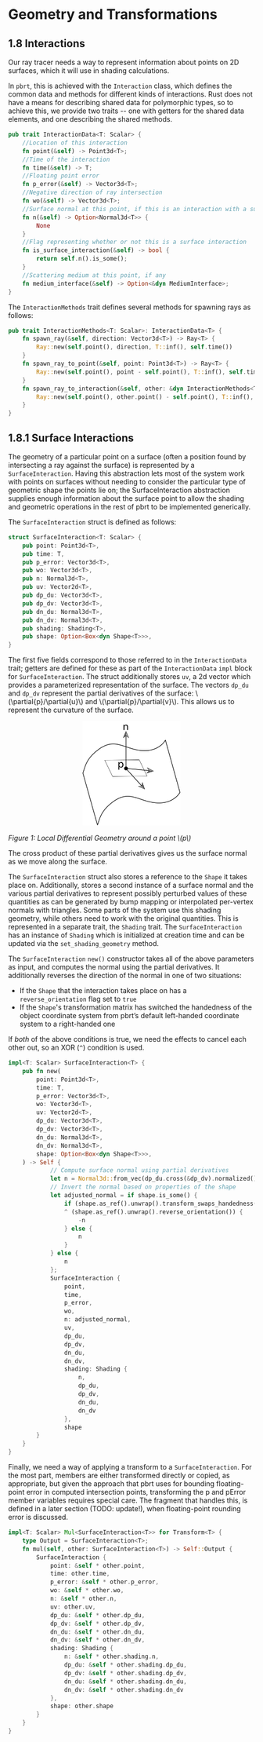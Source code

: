 # Geometry and Transformations

## 1.8 Interactions

Our ray tracer needs a way to represent information about points on 2D surfaces, which it will use in shading calculations.

In `pbrt`, this is achieved with the `Interaction` class, which defines the common data and methods for different kinds of interactions. Rust does not have a means for describing shared data for polymorphic types, so to achieve this, we provide two traits -- one with getters for the shared data elements, and one describing the shared methods.

```rust
pub trait InteractionData<T: Scalar> {
    //Location of this interaction
    fn point(&self) -> Point3d<T>;
    //Time of the interaction
    fn time(&self) -> T;
    //Floating point error                           
    fn p_error(&self) -> Vector3d<T>;
    //Negative direction of ray intersection
    fn wo(&self) -> Vector3d<T>;
    //Surface normal at this point, if this is an interaction with a surface
    fn n(&self) -> Option<Normal3d<T>> {
        None
    }
    //Flag representing whether or not this is a surface interaction
    fn is_surface_interaction(&self) -> bool {
        return self.n().is_some();
    }
    //Scattering medium at this point, if any
    fn medium_interface(&self) -> Option<&dyn MediumInterface>;
}
```

The `InteractionMethods` trait defines several methods for spawning rays as follows:

```rust
pub trait InteractionMethods<T: Scalar>: InteractionData<T> {
    fn spawn_ray(&self, direction: Vector3d<T>) -> Ray<T> {
        Ray::new(self.point(), direction, T::inf(), self.time())
    }
    fn spawn_ray_to_point(&self, point: Point3d<T>) -> Ray<T> {
        Ray::new(self.point(), point - self.point(), T::inf(), self.time())
    }
    fn spawn_ray_to_interaction(&self, other: &dyn InteractionMethods<T>) -> Ray<T> {
        Ray::new(self.point(), other.point() - self.point(), T::inf(), self.time())
    }
}
```

## 1.8.1 Surface Interactions

The geometry of a particular point on a surface (often a position found by intersecting a ray against the surface) is represented by a `SurfaceInteraction`. Having this abstraction lets most of the system work with points on surfaces without needing to consider the particular type of geometric shape the points lie on; the SurfaceInteraction abstraction supplies enough information about the surface point to allow the shading and geometric operations in the rest of pbrt to be implemented generically. 

The `SurfaceInteraction` struct is defined as follows:

```rust
struct SurfaceInteraction<T: Scalar> {
    pub point: Point3d<T>,
    pub time: T,
    pub p_error: Vector3d<T>,
    pub wo: Vector3d<T>,
    pub n: Normal3d<T>,
    pub uv: Vector2d<T>,
    pub dp_du: Vector3d<T>,
    pub dp_dv: Vector3d<T>,
    pub dn_du: Normal3d<T>,
    pub dn_dv: Normal3d<T>,
    pub shading: Shading<T>,
    pub shape: Option<Box<dyn Shape<T>>>,
}
```

The first five fields correspond to those referred to in the `InteractionData` trait; getters are defined for these as part of the `InteractionData` `impl` block for `SurfaceInteraction`. The struct additionally stores `uv`, a 2d vector which provides a parameterized representation of the surface. The vectors `dp_du` and `dp_dv` represent the partial derivatives of the surface: \\(\partial{p}/\partial{u}\\) and \\(\partial{p}/\partial{v}\\). This allows us to represent the curvature of the surface.

<p align="center">
    <img src="images/local_differential_geometry.svg" style="background-color: white" width="200">
</p>

*Figure 1: Local Differential Geometry around a point \\(p\\)*

The cross product of these partial derivatives gives us the surface normal as we move along the surface.

The `SurfaceInteraction` struct also stores a reference to the `Shape` it takes place on. Additionally, stores a second instance of a surface normal and the various partial derivatives to represent possibly perturbed values of these quantities as can be generated by bump mapping or interpolated per-vertex normals with triangles. Some parts of the system use this shading geometry, while others need to work with the original quantities. This is represented in a separate trait, the `Shading` trait. The `SurfaceInteraction` has an instance of `Shading` which is initialized at creation time and can be updated via the `set_shading_geometry` method.


The `SurfaceInteraction` `new()` constructor takes all of the above parameters as input, and computes the normal using the partial derivatives. It additionally reverses the direction of the normal in one of two situations:

- If the `Shape` that the interaction takes place on has a `reverse_orientation` flag set to `true`
- If the `Shape`'s transformation matrix has switched the handedness of the object coordinate system from pbrt’s default left-handed coordinate system to a right-handed one

If *both* of the above conditions is true, we need the effects to cancel each other out, so an XOR (`^`) condition is used.

```rust
impl<T: Scalar> SurfaceInteraction<T> {
    pub fn new(
        point: Point3d<T>, 
        time: T, 
        p_error: Vector3d<T>, 
        wo: Vector3d<T>, 
        uv: Vector2d<T>, 
        dp_du: Vector3d<T>, 
        dp_dv: Vector3d<T>, 
        dn_du: Normal3d<T>,
        dn_dv: Normal3d<T>,
        shape: Option<Box<dyn Shape<T>>>,
    ) -> Self {
            // Compute surface normal using partial derivatives
            let n = Normal3d::from_vec(dp_du.cross(&dp_dv).normalized());
            // Invert the normal based on properties of the shape
            let adjusted_normal = if shape.is_some() {
                if (shape.as_ref().unwrap().transform_swaps_handedness()) 
                ^ (shape.as_ref().unwrap().reverse_orientation()) {
                    -n
                } else {
                    n
                }
            } else {
                n
            };
            SurfaceInteraction {
                point,
                time,
                p_error,
                wo,
                n: adjusted_normal,
                uv,
                dp_du,
                dp_dv,
                dn_du,
                dn_dv,
                shading: Shading {
                    n,
                    dp_du,
                    dp_dv,
                    dn_du,
                    dn_dv
                },
                shape
        }
    }
}
```

Finally, we need a way of applying a transform to a `SurfaceInteraction`. For the most part, members are either transformed directly or copied, as appropriate, but given the approach that pbrt uses for bounding floating-point error in computed intersection points, transforming the p and pError member variables requires special care. The fragment that handles this, is defined in a later section (TODO: update!), when floating-point rounding error is discussed. 

```rust
impl<T: Scalar> Mul<SurfaceInteraction<T>> for Transform<T> {
    type Output = SurfaceInteraction<T>;
    fn mul(self, other: SurfaceInteraction<T>) -> Self::Output {
        SurfaceInteraction {
            point: &self * other.point,
            time: other.time,
            p_error: &self * other.p_error,
            wo: &self * other.wo,
            n: &self * other.n,
            uv: other.uv,
            dp_du: &self * other.dp_du,
            dp_dv: &self * other.dp_dv,
            dn_du: &self * other.dn_du,
            dn_dv: &self * other.dn_dv,
            shading: Shading {
                n: &self * other.shading.n,
                dp_du: &self * other.shading.dp_du,
                dp_dv: &self * other.shading.dp_dv,
                dn_du: &self * other.shading.dn_du,
                dn_dv: &self * other.shading.dn_dv
            },
            shape: other.shape
        }
    }
}
```